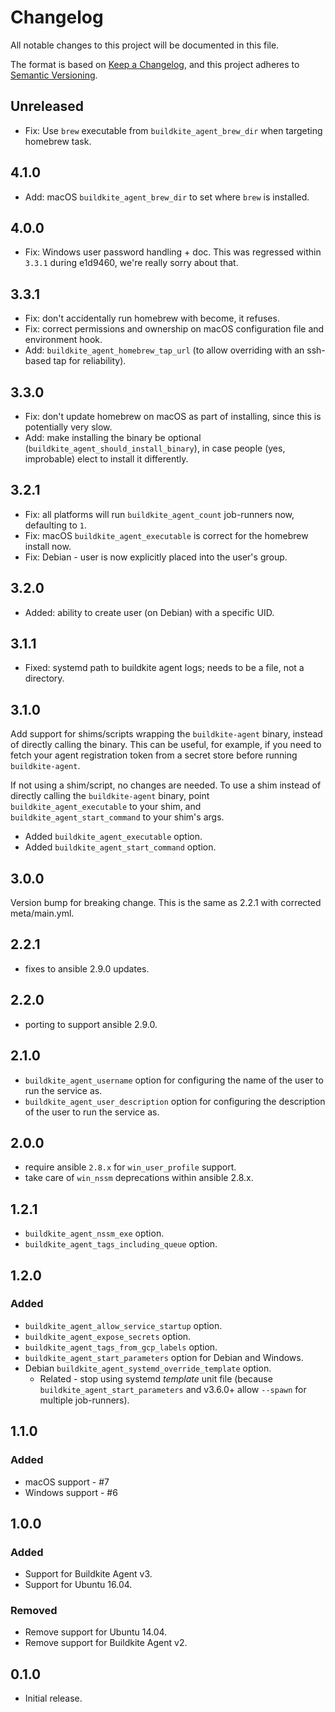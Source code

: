 # Changelog

All notable changes to this project will be documented in this file.

The format is based on [Keep a Changelog](https://keepachangelog.com/en/1.0.0/),
and this project adheres to [Semantic Versioning](https://semver.org/spec/v2.0.0.html).

## Unreleased

* Fix: Use `brew` executable from `buildkite_agent_brew_dir` when targeting homebrew task.

## 4.1.0

* Add: macOS `buildkite_agent_brew_dir` to set where `brew` is installed.

## 4.0.0

* Fix: Windows user password handling + doc. This was regressed within `3.3.1` during e1d9460, we're really sorry about that.

## 3.3.1

* Fix: don't accidentally run homebrew with become, it refuses.
* Fix: correct permissions and ownership on macOS configuration file and environment hook.
* Add: `buildkite_agent_homebrew_tap_url` (to allow overriding with an ssh-based tap for reliability).

## 3.3.0

* Fix: don't update homebrew on macOS as part of installing, since this is potentially very slow.
* Add: make installing the binary be optional (`buildkite_agent_should_install_binary`), in case people (yes, improbable) elect to install it differently.

## 3.2.1

* Fix: all platforms will run `buildkite_agent_count` job-runners now, defaulting to `1`.
* Fix: macOS `buildkite_agent_executable` is correct for the homebrew install now.
* Fix: Debian - user is now explicitly placed into the user's group.

## 3.2.0

* Added: ability to create user (on Debian) with a specific UID.

## 3.1.1

* Fixed: systemd path to buildkite agent logs; needs to be a file, not a directory.

## 3.1.0

Add support for shims/scripts wrapping the `buildkite-agent` binary, instead of directly calling the binary.
This can be useful, for example, if you need to fetch your agent registration token from a secret store before running `buildkite-agent`.

If not using a shim/script, no changes are needed.
To use a shim instead of directly calling the `buildkite-agent` binary, point `buildkite_agent_executable`
to your shim, and `buildkite_agent_start_command` to your shim's args.

* Added `buildkite_agent_executable` option.
* Added `buildkite_agent_start_command` option.

## 3.0.0

Version bump for breaking change. This is the same as 2.2.1 with corrected meta/main.yml.

## 2.2.1

* fixes to ansible 2.9.0 updates.

## 2.2.0

* porting to support ansible 2.9.0.

## 2.1.0

* `buildkite_agent_username` option for configuring the name of the user to run the service as.
* `buildkite_agent_user_description` option for configuring the description of the user to run the service as.

## 2.0.0

* require ansible `2.8.x` for `win_user_profile` support.
* take care of `win_nssm` deprecations within ansible 2.8.x.

## 1.2.1

* `buildkite_agent_nssm_exe` option.
* `buildkite_agent_tags_including_queue` option.

## 1.2.0

### Added

* `buildkite_agent_allow_service_startup` option.
* `buildkite_agent_expose_secrets` option.
* `buildkite_agent_tags_from_gcp_labels` option.
* `buildkite_agent_start_parameters` option for Debian and Windows.
* Debian `buildkite_agent_systemd_override_template` option.
  * Related - stop using systemd _template_ unit file (because `buildkite_agent_start_parameters` and v3.6.0+ allow `--spawn` for multiple job-runners).

## 1.1.0

### Added

* macOS support - #7
* Windows support - #6

## 1.0.0

### Added

* Support for Buildkite Agent v3.
* Support for Ubuntu 16.04.

### Removed

* Remove support for Ubuntu 14.04.
* Remove support for Buildkite Agent v2.

## 0.1.0

* Initial release.
